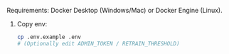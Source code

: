 Requirements: Docker Desktop (Windows/Mac) or Docker Engine (Linux).

1. Copy env:
   ```bash
   cp .env.example .env
   # (Optionally edit ADMIN_TOKEN / RETRAIN_THRESHOLD)
